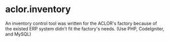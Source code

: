 aclor.inventory
===============

An inventory control tool was written for the ACLOR's factory because of the existed ERP system didn't fit the factory's needs.  (Use PHP, CodeIgniter, and MySQL)
